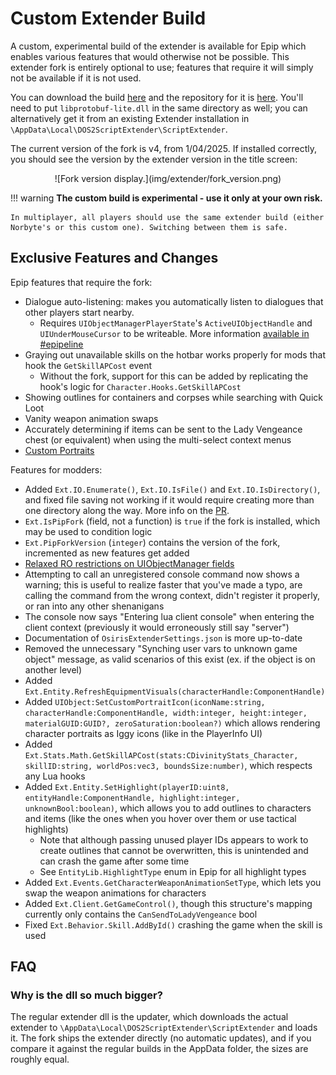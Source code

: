 # Custom Extender Build
A custom, experimental build of the extender is available for Epip which enables various features that would otherwise not be possible. This extender fork is entirely optional to use; features that require it will simply not be available if it is not used.

You can download the build [here](https://drive.google.com/drive/folders/1I2ZXjbDkZW-WCdC_-EBNQvimHVHssL7m?usp=drive_link) and the repository for it is [here](https://github.com/Pinewoodpip/ositools/tree/pip). You'll need to put `libprotobuf-lite.dll` in the same directory as well; you can alternatively get it from an existing Extender installation in `\AppData\Local\DOS2ScriptExtender\ScriptExtender`.

The current version of the fork is v4, from 1/04/2025. If installed correctly, you should see the version by the extender version in the title screen:

<center>![Fork version display.](img/extender/fork_version.png)</center>

!!! warning
    **The custom build is experimental - use it only at your own risk.**

    In multiplayer, all players should use the same extender build (either Norbyte's or this custom one). Switching between them is safe.

## Exclusive Features and Changes

Epip features that require the fork:

- Dialogue auto-listening: makes you automatically listen to dialogues that other players start nearby.
    - Requires `UIObjectManagerPlayerState`'s `ActiveUIObjectHandle` and `UIUnderMouseCursor` to be writeable. More information [available in #epipeline](https://discord.com/channels/607369048929468456/1109024195528118282/1156471924675858443)
- Graying out unavailable skills on the hotbar works properly for mods that hook the `GetSkillAPCost` event
    - Without the fork, support for this can be added by replicating the hook's logic for `Character.Hooks.GetSkillAPCost`
- Showing outlines for containers and corpses while searching with Quick Loot
- Vanity weapon animation swaps
- Accurately determining if items can be sent to the Lady Vengeance chest (or equivalent) when using the multi-select context menus
- [Custom Portraits](patchnotes.md#v1073-1042025-4th-anniversary-patch)

Features for modders:

- Added `Ext.IO.Enumerate()`, `Ext.IO.IsFile()` and `Ext.IO.IsDirectory()`, and fixed file saving not working if it would require creating more than one directory along the way. More info on the [PR](https://github.com/Norbyte/ositools/pull/130).
- `Ext.IsPipFork` (field, not a function) is `true` if the fork is installed, which may be used to condition logic
- `Ext.PipForkVersion` (`integer`) contains the version of the fork, incremented as new features get added
- [Relaxed RO restrictions on UIObjectManager fields](https://github.com/Norbyte/ositools/commit/acee921d406725ce61dd4121b031dc209a91a9cc)
- Attempting to call an unregistered console command now shows a warning; this is useful to realize faster that you've made a typo, are calling the command from the wrong context, didn't register it properly, or ran into any other shenanigans
- The console now says "Entering lua client console" when entering the client context (previously it would erroneously still say "server")
- Documentation of `OsirisExtenderSettings.json` is more up-to-date
- Removed the unnecessary "Synching user vars to unknown game object" message, as valid scenarios of this exist (ex. if the object is on another level)
- Added `Ext.Entity.RefreshEquipmentVisuals(characterHandle:ComponentHandle)`
- Added `UIObject:SetCustomPortraitIcon(iconName:string, characterHandle:ComponentHandle, width:integer, height:integer, materialGUID:GUID?, zeroSaturation:boolean?)` which allows rendering character portraits as Iggy icons (like in the PlayerInfo UI)
- Added `Ext.Stats.Math.GetSkillAPCost(stats:CDivinityStats_Character, skillID:string, worldPos:vec3, boundsSize:number)`, which respects any Lua hooks
- Added `Ext.Entity.SetHighlight(playerID:uint8, entityHandle:ComponentHandle, highlight:integer, unknownBool:boolean)`, which allows you to add outlines to characters and items (like the ones when you hover over them or use tactical highlights)
    - Note that although passing unused player IDs appears to work to create outlines that cannot be overwritten, this is unintended and can crash the game after some time
    - See `EntityLib.HighlightType` enum in Epip for all highlight types
- Added `Ext.Events.GetCharacterWeaponAnimationSetType`, which lets you swap the weapon animations for characters
- Added `Ext.Client.GetGameControl()`, though this structure's mapping currently only contains the `CanSendToLadyVengeance` bool
- Fixed `Ext.Behavior.Skill.AddById()` crashing the game when the skill is used

## FAQ

### Why is the dll so much bigger?

The regular extender dll is the updater, which downloads the actual extender to `\AppData\Local\DOS2ScriptExtender\ScriptExtender` and loads it. The fork ships the extender directly (no automatic updates), and if you compare it against the regular builds in the AppData folder, the sizes are roughly equal.
